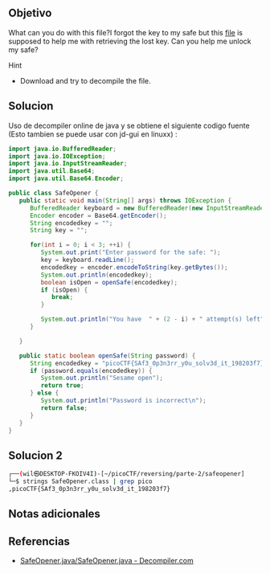 ## Objetivo
What can you do with this file?I forgot the key to my safe but this [file](https://artifacts.picoctf.net/c/291/SafeOpener.class) is supposed to help me with retrieving the lost key. Can you help me unlock my safe?

Hint
- Download and try to decompile the file.

## Solucion

Uso de decompiler online de java y se obtiene el siguiente codigo fuente (Esto tambien se puede usar con jd-gui en linuxx) :

``` java
import java.io.BufferedReader;
import java.io.IOException;
import java.io.InputStreamReader;
import java.util.Base64;
import java.util.Base64.Encoder;

public class SafeOpener {
   public static void main(String[] args) throws IOException {
      BufferedReader keyboard = new BufferedReader(new InputStreamReader(System.in));
      Encoder encoder = Base64.getEncoder();
      String encodedkey = "";
      String key = "";

      for(int i = 0; i < 3; ++i) {
         System.out.print("Enter password for the safe: ");
         key = keyboard.readLine();
         encodedkey = encoder.encodeToString(key.getBytes());
         System.out.println(encodedkey);
         boolean isOpen = openSafe(encodedkey);
         if (isOpen) {
            break;
         }

         System.out.println("You have  " + (2 - i) + " attempt(s) left");
      }

   }

   public static boolean openSafe(String password) {
      String encodedkey = "picoCTF{SAf3_0p3n3rr_y0u_solv3d_it_198203f7}";
      if (password.equals(encodedkey)) {
         System.out.println("Sesame open");
         return true;
      } else {
         System.out.println("Password is incorrect\n");
         return false;
      }
   }
}
```

## Solucion 2

```bash
┌──(wil㉿DESKTOP-FKOIV4I)-[~/picoCTF/reversing/parte-2/safeopener]
└─$ strings SafeOpener.class | grep pico
,picoCTF{SAf3_0p3n3rr_y0u_solv3d_it_198203f7}
```
## Notas adicionales
## Referencias
- [SafeOpener.java/SafeOpener.java - Decompiler.com](https://www.decompiler.com/jar/fba08b9e93854a3aa07785c899ea0b28/SafeOpener.java)